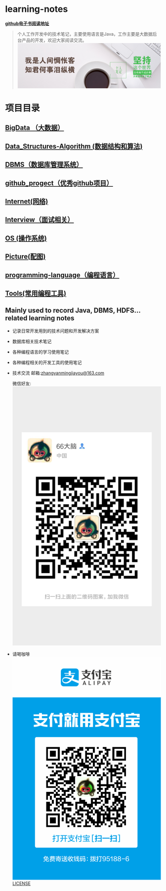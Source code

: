 # learning-notes

**[github电子书阅读地址](https://zhangymperson.github.io/learning-notes/)**
>个人工作开发中的技术笔记，主要使用语言是Java，工作主要是大数据后台产品的开发，欢迎大家阅读交流。
![我是人间惆怅客,知君何事泪纵横](./Picture/background.png)

# 项目目录
## [BigData （大数据）](./BigData/README.md)
## [Data_Structures-Algorithm (数据结构和算法)](./Data_Structures-Algorithm/README.md)
## [DBMS（数据库管理系统）](./DBMS/README.md)
## [github_progect（优秀github项目）](./github_progect/README.md)
## [Internet(网络)](./Internet/README.md)
## [Interview（面试相关）](./Interview/README.md)
## [OS (操作系统)](./OS/README.md)
## [Picture(配图)](./Picture/README.md)
## [programming-language（编程语言）](./programming-language/README.md)
## [Tools(常用编程工具)](./Tools/README.md)
Mainly used to record Java, DBMS, HDFS... related learning notes
---
- 记录日常开发用到的技术问题和开发解决方案
- 数据库相关技术笔记
- 各种编程语言的学习使用笔记
- 各种编程相关的开发工具的使用笔记
- 技术交流
    邮箱:[zhangyanmingjiayou@163.com](mailto://zhangyanmingjiayou@163.com)

    微信好友:
    ![微信号-好友](./Picture/wechat-info.png)

- 请喝咖啡
    ![支付宝-收款](./Picture/alipay-info.png)
[LICENSE](LICENSE)










